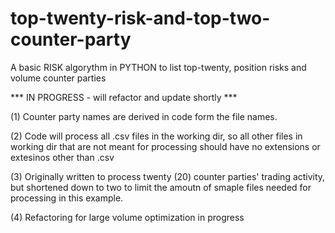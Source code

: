 # top-twenty-risk-and-top-two-counter-party
A basic RISK algorythm in PYTHON to list top-twenty, position risks and volume counter parties

*** IN PROGRESS - will refactor and update shortly ***

(1) Counter party names are derived in code form the file names.

(2) Code will process all .csv files in the working dir,  so all other files in working dir that are not meant for processing should have no extensions or extesinos other than .csv

(3) Originally written to process twenty (20) counter parties' trading activity, but shortened down to two to limit the amoutn of smaple files needed for processing in this example.

(4) Refactoring for large volume optimization in progress
